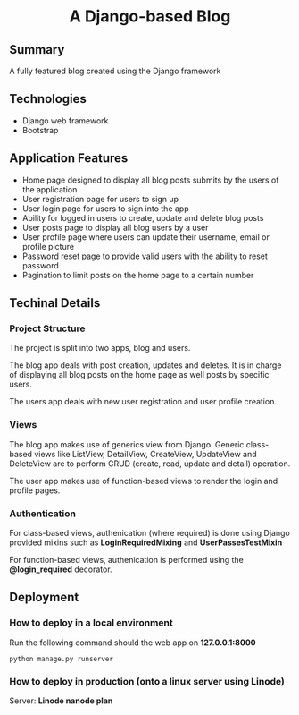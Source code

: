 <h1 align="center">
  A Django-based Blog
</h1>

<h2> Summary </h2>

A fully featured blog created using the Django framework 

<h2> Technologies </h2>

* Django web framework
* Bootstrap

<h2> Application Features </h2>

- Home page designed to display all blog posts submits by the users of the application
- User registration page for users to sign up
- User login page for users to sign into the app
- Ability for logged in users to create, update and delete blog posts
- User posts page to display all blog users by a user
- User profile page where users can update their username, email or profile picture
- Password reset page to provide valid users with the ability to reset password
- Pagination to limit posts on the home page to a certain number

<h2> Techinal Details</h2>

<h3> Project Structure </h3>
The project is split into two apps, blog and users.

The blog app deals with post creation, updates and deletes. It is in charge of displaying all blog posts on the home page as well
posts by specific users.

The users app deals with new user registration and user profile creation.

<h3> Views </h3>

The blog app makes use of generics view from Django. Generic class-based views like ListView, DetailView, CreateView, UpdateView 
and DeleteView are to perform CRUD (create, read, update and detail) operation.

The user app makes use of function-based views to render the login and profile pages.

<h3> Authentication </h3>

For class-based views, authenication (where required) is done using Django provided mixins such as **LoginRequiredMixing** and
**UserPassesTestMixin**

For function-based views, authenication is performed using the **@login_required** decorator.


<h2> Deployment </h2>
<h3> How to deploy in a local environment </h3>

Run the following command should the web app on **127.0.0.1:8000**

`python manage.py runserver`

<h3> How to deploy in production (onto a linux server using Linode) </h3>

Server: **Linode nanode plan**
